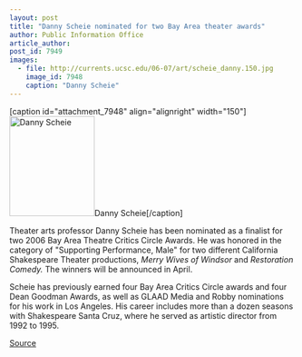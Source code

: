 ```yaml
---
layout: post
title: "Danny Scheie nominated for two Bay Area theater awards"
author: Public Information Office
article_author: 
post_id: 7949
images:
  - file: http://currents.ucsc.edu/06-07/art/scheie_danny.150.jpg
    image_id: 7948
    caption: "Danny Scheie"
---
```


[caption id="attachment_7948" align="alignright" width="150"]<a href="http://dev-ucsc-news.pantheonsite.io/wp-content/uploads/2007/02/scheie_danny.150.jpg"><img class="size-full wp-image-7948" src="http://dev-ucsc-news.pantheonsite.io/wp-content/uploads/2007/02/scheie_danny.150.jpg" alt="Danny Scheie" width="150" height="176" /></a>Danny Scheie[/caption]
<a name="content" id="content"></a>
<p>
  Theater arts professor Danny Scheie has been nominated as a finalist for two 2006 Bay Area Theatre Critics Circle Awards. He was honored in the category of "Supporting Performance, Male" for two different California Shakespeare Theater productions, <i>Merry Wives of Windsor</i> and <i>Restoration Comedy.</i> The winners will be announced in April.
</p>
<p>
  Scheie has previously earned four Bay Area Critics Circle awards and four Dean Goodman Awards, as well as GLAAD Media and Robby nominations for his work in Los Angeles. His career includes more than a dozen seasons with Shakespeare Santa Cruz, where he served as artistic director from 1992 to 1995.
</p>
<p><a href="http://www1.ucsc.edu/currents/06-07/02-26/scheie.asp" title="Permalink to scheie">Source</a></p>
